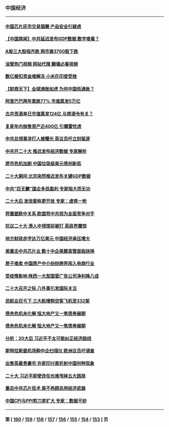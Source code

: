 ### 中国经济
---
#### [中国芯片灰市交易猖獗 产品安全引疑虑](../../pages/ncid283/n13848624.md?10200045) 
#### [【中国禁闻】中共延迟发布GDP数据 数字难看？](../../pages/ncid283/n13848660.md?10200045) 
#### [A股三大股指齐跌 两市逾3700股下跌](../../pages/ncid283/n13848400.md?10200045) 
#### [油管热门视频 网站代理 翻墙必看视频](http://132.145.103.77:81/youtube.html?10200045)
#### [数亿被扣资金难解冻 小米在印度受挫](../../pages/ncid283/n13848429.md?10200045) 
#### [【财商天下】全球通胀如虎 为何中国低通胀？](../../pages/ncid283/n13848144.md?10200045) 
#### [阿里巴巴两年累跌77% 市值蒸发5万亿](../../pages/ncid283/n13848248.md?10200045) 
#### [古井贡酒单日市值蒸发124亿 与禁酒令有关？](../../pages/ncid283/n13848170.md?10200045) 
#### [复星年内抛售资产近400亿 引爆雷忧虑](../../pages/ncid283/n13848096.md?10200045) 
#### [中共总领事涉打人被曝光 英议员吁立刻驱逐](../../pages/ncid283/n13848093.md?10200045) 
#### [中共开二十大 推迟发布经济数据 专家解析](../../pages/ncid283/n13847806.md?10200045) 
#### [房市危机加剧 中国垃圾级美元债创新低](../../pages/ncid283/n13847687.md?10200045) 
#### [二十大期间 北京突然推迟发布关键GDP数据](../../pages/ncid283/n13847442.md?10200045) 
#### [中共“巨无霸”国企多低盈利 专家指大而无功](../../pages/ncid283/n13847078.md?10200045) 
#### [二十大后 发改委称更开放 专家：虚晃一枪](../../pages/ncid283/n13847367.md?10200045) 
#### [将重塑欧中关系 欧盟将中共视为全面竞争对手](../../pages/ncid283/n13847362.md?10200045) 
#### [抗议二十大 港人中领馆前被打 英政界震惊](../../pages/ncid283/n13847167.md?10200045) 
#### [地方财政赤字达万亿美元 中国经济承压增大](../../pages/ncid283/n13846852.md?10200045) 
#### [美重击中共芯片业 数十中企美籍高管面临抉择](../../pages/ncid283/n13846793.md?10200045) 
#### [房子难卖 中国房产中介纷纷跨界闯入电商行业](../../pages/ncid283/n13846744.md?10200045) 
#### [受疫情影响 陕西一大型国营广告公司净利降八成](../../pages/ncid283/n13846719.md?10200045) 
#### [二十大召开之际 八件事引发国际关注](../../pages/ncid283/n13846666.md?10200045) 
#### [民航业巨亏下 三大航增购空客飞机至332架](../../pages/ncid283/n13846316.md?10200045) 
#### [债务危机未化解 恒大地产又一笔债券展期](../../pages/ncid283/n13846292.md?10200045) 
#### [债务危机未化解 恒大地产又一笔债券展期](../../pages/ncid283/n13846292.md?10200045) 
#### [分析：20大后 习近平不太可能纠正经济路线](../../pages/ncid283/n13845672.md?10200045) 
#### [斯特拉斯堡机场购中企扫描仪 欧洲议员吁调查](../../pages/ncid283/n13846264.md?10200045) 
#### [出售英最贵豪宅 许家印兴衰折射中国何种现象](../../pages/ncid283/n13846221.md?10200045) 
#### [二十大 习近平即使连任也难甩掉五大困局](../../pages/ncid283/n13846189.md?10200045) 
#### [重击中共芯片技术 美不再顾忌用经济武器](../../pages/ncid283/n13845753.md?10200045) 
#### [中国CPI与PPI剪刀差扩大 专家：数据不妙](../../pages/ncid283/n13845986.md?10200045) 

---
#### 第 [ [160](./160.md?10200045) / [159](./159.md?10200045) / [158](./158.md?10200045) / [157](./157.md?10200045) / [156](./156.md?10200045) / [155](./155.md?10200045) / [154](./154.md?10200045) / [153](./153.md?10200045) ] 页
